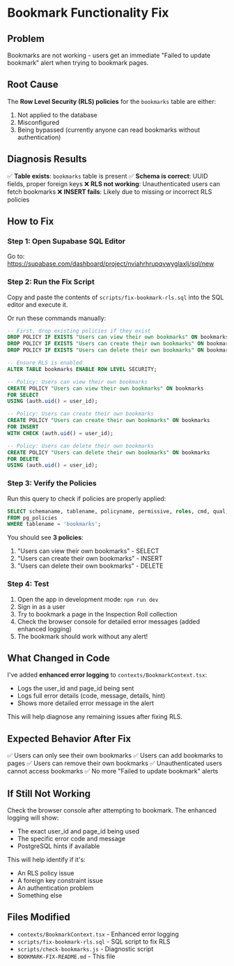 # Bookmark Functionality Fix

## Problem

Bookmarks are not working - users get an immediate "Failed to update bookmark" alert when trying to bookmark pages.

## Root Cause

The **Row Level Security (RLS) policies** for the `bookmarks` table are either:
1. Not applied to the database
2. Misconfigured
3. Being bypassed (currently anyone can read bookmarks without authentication)

## Diagnosis Results

✅ **Table exists**: `bookmarks` table is present
✅ **Schema is correct**: UUID fields, proper foreign keys
❌ **RLS not working**: Unauthenticated users can fetch bookmarks
❌ **INSERT fails**: Likely due to missing or incorrect RLS policies

## How to Fix

### Step 1: Open Supabase SQL Editor

Go to: https://supabase.com/dashboard/project/nviahrhrupqvwyglaxlj/sql/new

### Step 2: Run the Fix Script

Copy and paste the contents of `scripts/fix-bookmark-rls.sql` into the SQL editor and execute it.

Or run these commands manually:

```sql
-- First, drop existing policies if they exist
DROP POLICY IF EXISTS "Users can view their own bookmarks" ON bookmarks;
DROP POLICY IF EXISTS "Users can create their own bookmarks" ON bookmarks;
DROP POLICY IF EXISTS "Users can delete their own bookmarks" ON bookmarks;

-- Ensure RLS is enabled
ALTER TABLE bookmarks ENABLE ROW LEVEL SECURITY;

-- Policy: Users can view their own bookmarks
CREATE POLICY "Users can view their own bookmarks" ON bookmarks
FOR SELECT
USING (auth.uid() = user_id);

-- Policy: Users can create their own bookmarks
CREATE POLICY "Users can create their own bookmarks" ON bookmarks
FOR INSERT
WITH CHECK (auth.uid() = user_id);

-- Policy: Users can delete their own bookmarks
CREATE POLICY "Users can delete their own bookmarks" ON bookmarks
FOR DELETE
USING (auth.uid() = user_id);
```

### Step 3: Verify the Policies

Run this query to check if policies are properly applied:

```sql
SELECT schemaname, tablename, policyname, permissive, roles, cmd, qual, with_check
FROM pg_policies
WHERE tablename = 'bookmarks';
```

You should see **3 policies**:
1. "Users can view their own bookmarks" - SELECT
2. "Users can create their own bookmarks" - INSERT
3. "Users can delete their own bookmarks" - DELETE

### Step 4: Test

1. Open the app in development mode: `npm run dev`
2. Sign in as a user
3. Try to bookmark a page in the Inspection Roll collection
4. Check the browser console for detailed error messages (added enhanced logging)
5. The bookmark should work without any alert!

## What Changed in Code

I've added **enhanced error logging** to `contexts/BookmarkContext.tsx`:

- Logs the user_id and page_id being sent
- Logs full error details (code, message, details, hint)
- Shows more detailed error message in the alert

This will help diagnose any remaining issues after fixing RLS.

## Expected Behavior After Fix

✅ Users can only see their own bookmarks
✅ Users can add bookmarks to pages
✅ Users can remove their own bookmarks
✅ Unauthenticated users cannot access bookmarks
✅ No more "Failed to update bookmark" alerts

## If Still Not Working

Check the browser console after attempting to bookmark. The enhanced logging will show:
- The exact user_id and page_id being used
- The specific error code and message
- PostgreSQL hints if available

This will help identify if it's:
- An RLS policy issue
- A foreign key constraint issue
- An authentication problem
- Something else

## Files Modified

- `contexts/BookmarkContext.tsx` - Enhanced error logging
- `scripts/fix-bookmark-rls.sql` - SQL script to fix RLS
- `scripts/check-bookmarks.js` - Diagnostic script
- `BOOKMARK-FIX-README.md` - This file
